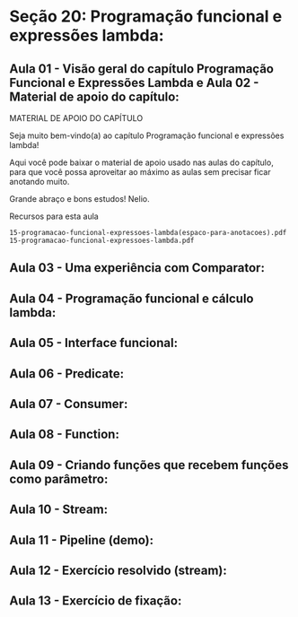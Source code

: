 # Seção 20: Programação funcional e expressões lambda:

## Aula 01 - Visão geral do capítulo Programação Funcional e Expressões Lambda e Aula 02 - Material de apoio do capítulo:
MATERIAL DE APOIO DO CAPÍTULO

Seja muito bem-vindo(a) ao capítulo Programação funcional e expressões lambda!

Aqui você pode baixar o material de apoio usado nas aulas do capítulo, para que você possa aproveitar ao máximo as aulas sem precisar ficar anotando muito.

Grande abraço e bons estudos! Nelio.

Recursos para esta aula

    15-programacao-funcional-expressoes-lambda(espaco-para-anotacoes).pdf
    15-programacao-funcional-expressoes-lambda.pdf

## Aula 03 - Uma experiência com Comparator:

## Aula 04 - Programação funcional e cálculo lambda:

## Aula 05 - Interface funcional:

## Aula 06 - Predicate:

## Aula 07 - Consumer:

## Aula 08 - Function:

## Aula 09 - Criando funções que recebem funções como parâmetro:

## Aula 10 - Stream:

## Aula 11 - Pipeline (demo):

## Aula 12 - Exercício resolvido (stream):

## Aula 13 - Exercício de fixação:

